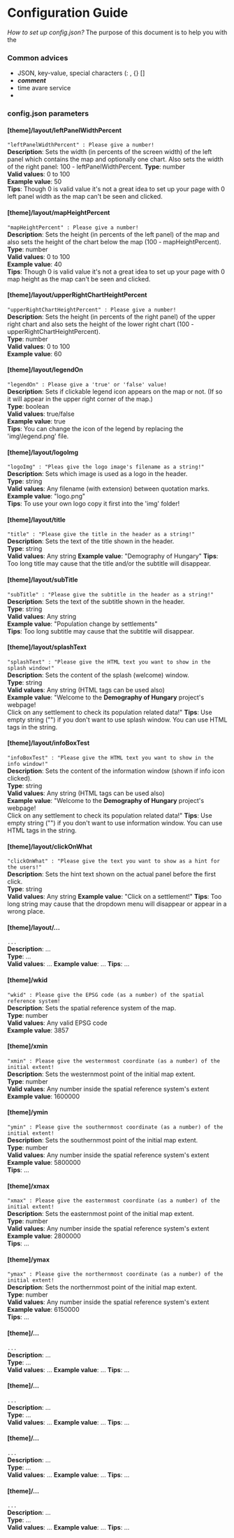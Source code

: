 # Configuration Guide
_How to set up config.json?_
The purpose of this document is to help you with the 

### Common advices
- JSON, key-value, special characters (: , {} []
- ___comment___
- time avare service
- 

### config.json parameters
#### [theme]/layout/leftPanelWidthPercent
`"leftPanelWidthPercent" : Please give a number!`  
**Description**: Sets the width (in percents of the screen width) of the left panel which contains the map and optionally one chart. Also sets the width of the right panel: 100 - leftPanelWidthPercent.
**Type**: number  
**Valid values**: 0 to 100  
**Example value**: 50  
**Tips**: Though 0 is valid value it's not a great idea to set up your page with 0 left panel width as the map can't be seen and clicked.

#### [theme]/layout/mapHeightPercent
`"mapHeightPercent" : Please give a number!`  
**Description**: Sets the height (in percents of the left panel) of the map and also sets the height of the chart below the map (100 - mapHeightPercent).  
**Type**: number  
**Valid values**: 0 to 100  
**Example value**: 40  
**Tips**: Though 0 is valid value it's not a great idea to set up your page with 0 map height as the map can't be seen and clicked.

#### [theme]/layout/upperRightChartHeightPercent
`"upperRightChartHeightPercent" : Please give a number!`  
**Description**: Sets the height (in percents of the right panel) of the upper right chart and also sets the height of the lower right chart (100 - upperRightChartHeightPercent).  
**Type**: number  
**Valid values**: 0 to 100  
**Example value**: 60

#### [theme]/layout/legendOn
`"legendOn" : Please give a 'true' or 'false' value!`  
**Description**: Sets if clickable legend icon appears on the map or not. (If so it will appear in the upper right corner of the map.)  
**Type**: boolean  
**Valid values**: true/false  
**Example value**: true  
**Tips**: You can change the icon of the legend by replacing the 'img\legend.png' file.

#### [theme]/layout/logoImg
`"logoImg" : "Pleas give the logo image's filename as a string!"`  
**Description**: Sets which image is used as a logo in the header.  
**Type**: string  
**Valid values**: Any filename (with extension) between quotation marks.  
**Example value**: "logo.png"  
**Tips**: To use your own logo copy it first into the 'img' folder!

#### [theme]/layout/title
`"title" : "Please give the title in the header as a string!"`  
**Description**: Sets the text of the title shown in the header.  
**Type**: string  
**Valid values**: Any string
**Example value**: "Demography of Hungary"
**Tips**: Too long title may cause that the title and/or the subtitle will disappear.

#### [theme]/layout/subTitle
`"subTitle" : "Please give the subtitle in the header as a string!"`  
**Description**: Sets the text of the subtitle shown in the header.  
**Type**: string  
**Valid values**: Any string  
**Example value**: "Population change by settlements"  
**Tips**: Too long subtitle may cause that the subtitle will disappear.

#### [theme]/layout/splashText
`"splashText" : "Please give the HTML text you want to show in the splash window!"`  
**Description**: Sets the content of the splash (welcome) window.  
**Type**: string  
**Valid values**: Any string (HTML tags can be used also)  
**Example value**: "Welcome to the <b>Demography of Hungary</b> project's webpage!</br>Click on any settlement to check its population related data!"
**Tips**: Use empty string ("") if you don't want to use splash window. You can use HTML tags in the string.

#### [theme]/layout/infoBoxTest
`"infoBoxTest" : "Please give the HTML text you want to show in the info window!"`  
**Description**: Sets the content of the information window (shown if info icon clicked).  
**Type**: string  
**Valid values**: Any string (HTML tags can be used also)  
**Example value**: "Welcome to the <b>Demography of Hungary</b> project's webpage!</br>Click on any settlement to check its population related data!"
**Tips**: Use empty string ("") if you don't want to use information window. You can use HTML tags in the string.

#### [theme]/layout/clickOnWhat
`"clickOnWhat" : "Please give the text you want to show as a hint for the users!"`  
**Description**: Sets the hint text shown on the actual panel before the first click.  
**Type**: string  
**Valid values**: Any string
**Example value**: "Click on a settlement!"
**Tips**: Too long string may cause that the dropdown menu will disappear or appear in a wrong place.

#### [theme]/layout/...
`...`  
**Description**: ...  
**Type**: ...  
**Valid values**: ...
**Example value**: ...
**Tips**: ...

#### [theme]/wkid
`"wkid" : Please give the EPSG code (as a number) of the spatial reference system!`  
**Description**: Sets the spatial reference system of the map.  
**Type**: number  
**Valid values**: Any valid EPSG code  
**Example value**: 3857

#### [theme]/xmin
`"xmin" : Please give the westernmost coordinate (as a number) of the initial extent!`  
**Description**: Sets the westernmost point of the initial map extent.  
**Type**: number  
**Valid values**: Any number inside the spatial reference system's extent  
**Example value**: 1600000  

#### [theme]/ymin
`"ymin" : Please give the southernmost coordinate (as a number) of the initial extent!`  
**Description**: Sets the southernmost point of the initial map extent.  
**Type**: number  
**Valid values**: Any number inside the spatial reference system's extent  
**Example value**: 5800000  
**Tips**: ...

#### [theme]/xmax
`"xmax" : Please give the easternmost coordinate (as a number) of the initial extent!`  
**Description**: Sets the easternmost point of the initial map extent.  
**Type**: number  
**Valid values**: Any number inside the spatial reference system's extent  
**Example value**: 2800000  
**Tips**: ...

#### [theme]/ymax
`"ymax" : Please give the northernmost coordinate (as a number) of the initial extent!`  
**Description**: Sets the northernmost point of the initial map extent.  
**Type**: number  
**Valid values**: Any number inside the spatial reference system's extent
**Example value**: 6150000  
**Tips**: ...

#### [theme]/...
`...`  
**Description**: ...  
**Type**: ...  
**Valid values**: ...
**Example value**: ...
**Tips**: ...

#### [theme]/...
`...`  
**Description**: ...  
**Type**: ...  
**Valid values**: ...
**Example value**: ...
**Tips**: ...

#### [theme]/...
`...`  
**Description**: ...  
**Type**: ...  
**Valid values**: ...
**Example value**: ...
**Tips**: ...

#### [theme]/...
`...`  
**Description**: ...  
**Type**: ...  
**Valid values**: ...
**Example value**: ...
**Tips**: ...
